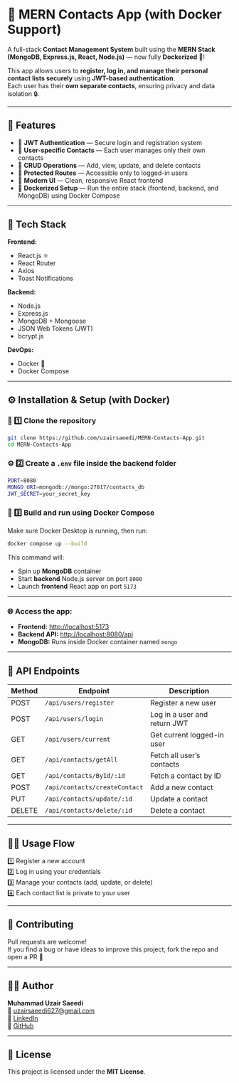 # 📇 MERN Contacts App (with Docker Support)

A full-stack **Contact Management System** built using the **MERN Stack (MongoDB, Express.js, React, Node.js)** — now fully **Dockerized** 🐳!  

This app allows users to **register, log in, and manage their personal contact lists securely** using **JWT-based authentication**.  
Each user has their **own separate contacts**, ensuring privacy and data isolation 🔒.

---

## 🚀 Features

- 🔐 **JWT Authentication** — Secure login and registration system  
- 👤 **User-specific Contacts** — Each user manages only their own contacts  
- 🧾 **CRUD Operations** — Add, view, update, and delete contacts  
- 🧭 **Protected Routes** — Accessible only to logged-in users  
- 🎨 **Modern UI** — Clean, responsive React frontend  
- 🐳 **Dockerized Setup** — Run the entire stack (frontend, backend, and MongoDB) using Docker Compose  

---

## 🧩 Tech Stack

**Frontend:**  
- React.js ⚛️  
- React Router  
- Axios  
- Toast Notifications  

**Backend:**  
- Node.js  
- Express.js  
- MongoDB + Mongoose  
- JSON Web Tokens (JWT)  
- bcrypt.js  

**DevOps:**  
- Docker 🐳  
- Docker Compose  

---

## ⚙️ Installation & Setup (with Docker)

### 🧱 1️⃣ Clone the repository
```bash
git clone https://github.com/uzairsaeedi/MERN-Contacts-App.git
cd MERN-Contacts-App
```

### ⚙️ 2️⃣ Create a `.env` file inside the backend folder

```bash
PORT=8080
MONGO_URI=mongodb://mongo:27017/contacts_db
JWT_SECRET=your_secret_key
```

### 🐳 3️⃣ Build and run using Docker Compose
Make sure Docker Desktop is running, then run:
```bash
docker compose up --build
```

This command will:
- Spin up **MongoDB** container  
- Start **backend** Node.js server on port `8080`  
- Launch **frontend** React app on port `5173`

---

### 🌐 Access the app:
- **Frontend:** [http://localhost:5173](http://localhost:5173)  
- **Backend API:** [http://localhost:8080/api](http://localhost:8080/api)  
- **MongoDB:** Runs inside Docker container named `mongo`

---

## 🧠 API Endpoints

| Method | Endpoint | Description |
|--------|-----------|-------------|
| POST | `/api/users/register` | Register a new user |
| POST | `/api/users/login` | Log in a user and return JWT |
| GET | `/api/users/current` | Get current logged-in user |
| GET | `/api/contacts/getAll` | Fetch all user’s contacts |
| GET | `/api/contacts/ById/:id` | Fetch a contact by ID |
| POST | `/api/contacts/createContact` | Add a new contact |
| PUT | `/api/contacts/update/:id` | Update a contact |
| DELETE | `/api/contacts/delete/:id` | Delete a contact |

---

## 🧑‍💻 Usage Flow

1️⃣ Register a new account  
2️⃣ Log in using your credentials  
3️⃣ Manage your contacts (add, update, or delete)  
4️⃣ Each contact list is private to your user  

---

## 🤝 Contributing

Pull requests are welcome!  
If you find a bug or have ideas to improve this project, fork the repo and open a PR 🚀

---

## 👨‍💻 Author

**Muhammad Uzair Saeedi**  
📧 uzairsaeedi627@gmail.com  
💼 [LinkedIn](https://www.linkedin.com/in/muhammad-uzair-saeedi/)  
🐙 [GitHub](https://github.com/uzairsaeedi)

---

## 🏁 License
This project is licensed under the **MIT License**.
